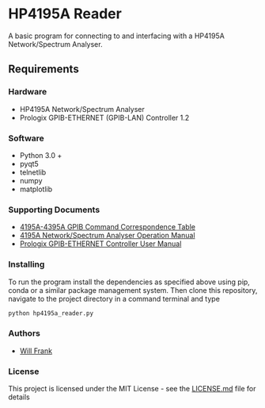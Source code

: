 # HP4195A Reader

A basic program for connecting to and interfacing with a HP4195A Network/Spectrum Analyser.

## Requirements

### Hardware
- HP4195A Network/Spectrum Analyser
- Prologix GPIB-ETHERNET (GPIB-LAN) Controller 1.2

### Software
- Python 3.0 +
- pyqt5
- telnetlib
- numpy
- matplotlib

### Supporting Documents
- [4195A-4395A GPIB Command Correspondence Table](http://www.tentech.ca/downloads/hardware/HP4195A/4195A-4395A%20GPIB%20Command%20Correspondance.pdf)
- [4195A Network/Spectrum Analyser Operation Manual](https://www.keysight.com/upload/cmc_upload/All/04195_90000_final.pdf)
- [Prologix GPIB-ETHERNET Controller User Manual](http://prologix.biz/downloads/PrologixGpibEthernetManual.pdf)

### Installing

To run the program install the dependencies as specified above using pip, conda or a similar package management system. Then clone this repository, navigate to the project directory in a command terminal and type

```python
python hp4195a_reader.py
```

### Authors

* [Will Frank](https://github.com/w-frank)

### License

This project is licensed under the MIT License - see the [LICENSE.md](LICENSE.md) file for details
